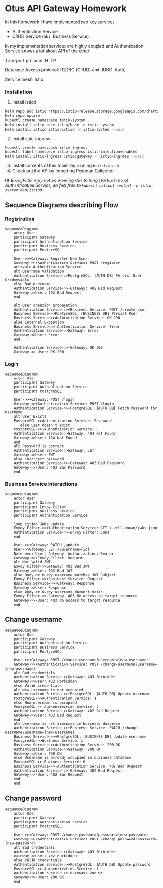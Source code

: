 # Otus API Gateway Homework
In this homework I have implemented two key services:
* Authentication Service
* CRUD Service (aka. Business Service)

In my implementation services are highly coupled and Authentication Service
knows a lot about API of the other

Transport protocol: HTTP

Database Access protocol: R2DBC (CRUD) and JDBC (Auth)

Service mesh: Istio


### Installation
1. Install istiod 
```bash
helm repo add istio https://istio-release.storage.googleapis.com/charts
helm repo update
kubectl create namespace istio-system
helm install istio-base istio/base -n istio-system
helm install istiod istio/istiod -n istio-system --wait
```
2. Install istio-ingress
```bash
kubectl create namespace istio-ingress
kubectl label namespace istio-ingress istio-injection=enabled
helm install istio-ingress istio/gateway -n istio-ingress --wait
```
3. Install contents of this folder by running `bootstrap.sh`
4. Check out the API by importing Postman Collection!

**!!!** *EnvoyFilter may not be working due to long startup time of Authentication Service, so feel free to 
`kubectl rollout restart -n istio-system dep/istiod`*

## Sequence Diagrams describing Flow

### Registration

```mermaid
sequenceDiagram
    actor User
    participant Gateway
    participant Authentication Service
    participant Business Service
    participant PostgreSQL

    User->>+Gateway: Register New User
    Gateway->>+Authentication Service: POST /register
    activate Authentication Service
    alt Username Validation
    Authentication Service->>PostgreSQL: [AUTH DB] Persist User Credentials
    else Bad username
    Authentication Service->>-Gateway: 402 Bad Request
    Gateway->>User: 402 Bad Request
    end

    alt User creation propagation
    Authentication Service->>+Business Service: POST /create-user
    Business Service->>PostgreSQL: [BUSINESS DB] Persist User
    Business Service->>Authentication Service: OK 200
    else Internal Exception
    Business Service->>-Authentication Service: Error
    Authentication Service->>Gateway: Error
    Gateway->>User: Error
    end

    Authentication Service->>-Gateway: OK 200
    Gateway->>-User: OK 200
```

### Login

```mermaid
sequenceDiagram
    actor User
    participant Gateway
    participant Authentication Service
    participant PostgreSQL

    User->>+Gateway: POST /login
    Gateway->>+Authentication Service: POST /login
    Authentication Service->>+PostgreSQL: [AUTH DB] Fetch Password for Username
    alt User Exists
    PostgreSQL->>Authentication Service: Password
       else User doesn't exist
    PostgreSQL->>-Authentication Service: 0
    Authentication Service->>Gateway: 404 Not Found
    Gateway->>User: 404 Not Found
    end
    alt Password is correct
    Authentication Service->>Gateway: JWT
    Gateway->>User: JWT
    else Incorrect password
    Authentication Service->>-Gateway: 403 Bad Password
    Gateway->>-User: 403 Bad Password
    end
```

### Business Service Interactions

```mermaid
sequenceDiagram
    actor User
    participant Gateway
    participant Envoy Filter
    participant Business Service
    participant Authentication Service
    
    loop istiod JWKs update
    Envoy Filter->>+Authentication Service: GET /.well-known/jwks.json
    Authentication Service->>-Envoy Filter: JWKs
    end
    
    User->>+Gateway: PATCH /update
    User->>Gateway: GET /?username={id}
    Note over User, Gateway: Authorization: Bearer
    Gateway->>+Envoy Filter: Request
    alt Not Valid JWT
    Envoy Filter->>Gateway: 403 Bad JWT
    Gateway->>User: 403 Bad JWT
    else Body or Query username matches JWT Subject
    Envoy Filter->>+Business Service: Request
    Business Service->>-Gateway: Response
    Gateway->>User: Response 
    else Body or Query username doesn't match
    Envoy Filter->>-Gateway: 403 No access to target resource
    Gateway->>-User: 403 No access to target resource
    end
```

## Change username
```mermaid
sequenceDiagram
    actor User
    participant Gateway
    participant Authentication Service
    participant Business Service
    participant PostgreSQL
    
    User->>+Gateway: POST /change-username?username={new-username}
    Gateway->>+Authentication Service: POST /change-username?username={new-username}
    alt Bad credentials
    Authentication Service->>Gateway: 403 Forbidden
    Gateway->>User: 402 Forbidden
    else Valid credentials
    alt New username is not occupied
    Authentication Service->>+PostgreSQL: [AUTH DB] Update username
    PostgreSQL->>Authentication Service: 1
    else New username is occupied
    PostgreSQL->>-Authentication Service: 0
    Authentication Service->>Gateway: 402 Bad Request
    Gateway->>User: 402 Bad Request
    end
    alt Username is not occupied in business database
    Authentication Service->>+Business Service: PATCH /change-username?username={new-username}
    Business Service->>+PostgreSQL: [BUSIENSS DB] Update username
    PostgreSQL->>Business Service: 1
    Business Service->>Authentication Service: 200 OK
    Authentication Service->>Gateway: 200 OK
    Gateway->>User: 200 OK
    else Username is already occupied in business database
    PostgreSQL->>-Business Service: 0
    Business Service->>-Authentication Service: 402 Bad Request
    Authentication Service->>-Gateway: 402 Bad Request
    Gateway->>-User: 402 Bad Request
    end
    end
```

## Change password
```mermaid
sequenceDiagram
    actor User
    participant Gateway
    participant Authentication Service
    participant PostgreSQL
    
    User->>+Gateway: POST /change-password?password={new-password}
    Gateway->>+Authentication Service: POST /change-password?password={new-password}
    alt Bad credentials
    Authentication Service->>Gateway: 403 Forbidden
    Gateway->>User: 402 Forbidden
    else Valid credentials
    Authentication Service->>+PostgreSQL: [AUTH DB] Update password
    PostgreSQL->>-Authentication Service: 1
    Authentication Service->>-Gateway: 200 OK
    Gateway->>-User: 200 OK
    end
```